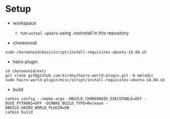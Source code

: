 # Setup

- workspace
    - run `wstool update` using .rosinstall in this repository

- choreonoid
```
sudo choreonoid/misc/script/install-requisites-ubuntu-18.04.sh
```

- hairo plugin
```
cd choreonoid/ext/
git clone git@github.com:kirohy/hairo-world-plugin.git -b melodic
sudo hairo-world-plugin/misc/script/install-requisites-ubuntu-18.04.sh
```

- build
```
catkin config --cmake-args -DBUILD_CHOREONOID_EXECUTABLE=OFF -DUSE_PYTHON3=OFF -DCMAKE_BUILD_TYPE=Release -DBUILD_HAIRO_WORLD_PLUGIN=ON
catkin build
```
